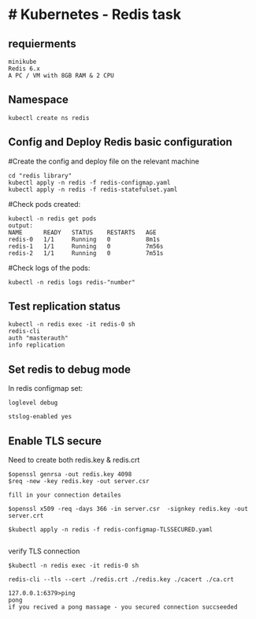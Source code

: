 # # Kubernetes - Redis task

## requierments
```
minikube
Redis 6.x
A PC / VM with 8GB RAM & 2 CPU
```


## Namespace

```
kubectl create ns redis
```

## Config and Deploy Redis basic configuration

#Create the config and deploy file on the relevant machine
```
cd "redis library"
kubectl apply -n redis -f redis-configmap.yaml
kubectl apply -n redis -f redis-statefulset.yaml
```
#Check pods created:
```
kubectl -n redis get pods
output:
NAME      READY   STATUS    RESTARTS   AGE
redis-0   1/1     Running   0          8m1s
redis-1   1/1     Running   0          7m56s
redis-2   1/1     Running   0          7m51s
```
#Check logs of the pods:
```
kubectl -n redis logs redis-"number"
```

## Test replication status

```
kubectl -n redis exec -it redis-0 sh
redis-cli 
auth "masterauth"
info replication
```
## Set redis to debug mode
In redis configmap set:
```
loglevel debug

stslog-enabled yes
```

## Enable TLS secure
Need to create both redis.key & redis.crt
```
$openssl genrsa -out redis.key 4098
$req -new -key redis.key -out server.csr

fill in your connection detailes

$openssl x509 -req -days 366 -in server.csr  -signkey redis.key -out server.crt

$kubectl apply -n redis -f redis-configmap-TLSSECURED.yaml


```

verify TLS connection

```
$kubectl -n redis exec -it redis-0 sh

redis-cli --tls --cert ./redis.crt ./redis.key ./cacert ./ca.crt

127.0.0.1:6379>ping
pong 
if you recived a pong massage - you secured connection succseeded 
```

